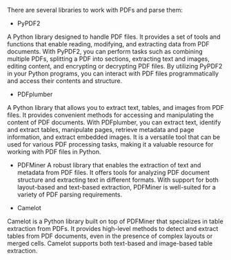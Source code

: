 There are several libraries to work with PDFs and parse them:
* PyPDF2

A Python library designed to handle PDF files. It provides a set of tools and functions that enable reading, modifying, and extracting data from PDF documents. With PyPDF2, you can perform tasks such as combining multiple PDFs, splitting a PDF into sections, extracting text and images, editing content, and encrypting or decrypting PDF files. By utilizing PyPDF2 in your Python programs, you can interact with PDF files programmatically and access their contents and structure.

* PDFplumber
  
A Python library that allows you to extract text, tables, and images from PDF files. It provides convenient methods for accessing and manipulating the content of PDF documents. With PDFplumber, you can extract text, identify and extract tables, manipulate pages, retrieve metadata and page information, and extract embedded images. It is a versatile tool that can be used for various PDF processing tasks, making it a valuable resource for working with PDF files in Python.

* PDFMiner
A robust library that enables the extraction of text and metadata from PDF files. It offers tools for analyzing PDF document structure and extracting text in different formats. With support for both layout-based and text-based extraction, PDFMiner is well-suited for a variety of PDF parsing requirements.



* Camelot
  
 Camelot is a Python library built on top of PDFMiner that specializes in table extraction from PDFs. It provides high-level methods to detect and extract tables from PDF documents, even in the presence of complex layouts or merged cells. Camelot supports both text-based and image-based table extraction.
